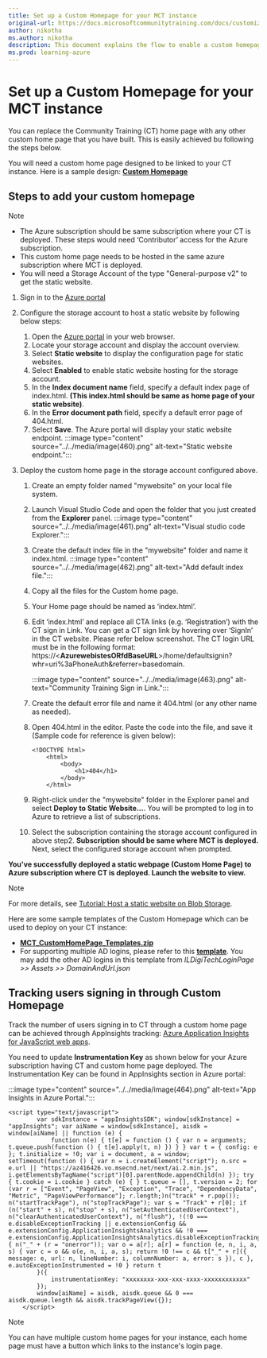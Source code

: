 ```yaml
---
title: Set up a Custom Homepage for your MCT instance
original-url: https://docs.microsoftcommunitytraining.com/docs/customize-the-certificate-template
author: nikotha
ms.author: nikotha
description: This document explains the flow to enable a custom homepage for your Microsoft Community Training platform. 
ms.prod: learning-azure
---
```


# Set up a Custom Homepage for your MCT instance

You can replace the Community Training (CT) home page with any other custom home page that you have built.  This is easily achieved bu following the steps below.

You will need a custom home page designed to be linked to your CT instance. Here is a sample design: [**Custom Homepage**](https://github.com/MicrosoftDocs/microsoft-community-training/files/6968259/MCT_CustomHomePage_Templates.zip)

<!---
## Pre-requisites

1. You need to add a Call to Action (CTA) button like ‘Registration’ in the page that should link to MCT sign-in page.
2. This custom home page needs to be hosted in same azure subscription where MCT is deployed.
3. You need to have the Storage Account of the type "General-purpose v2" to get the static website.
--->

## Steps to add your custom homepage

> [!NOTE]
>
>* The Azure subscription should be same subscription where your CT is deployed. These steps would need ‘Contributor’ access for the Azure subscription.
>* This custom home page needs to be hosted in the same azure subscription where MCT is deployed.
>* You will need a Storage Account of the type "General-purpose v2" to get the static website.

1. Sign in to the [Azure portal](https://portal.azure.com/)  

1. Configure the storage account to host a static website by following below steps:
    1. Open the [Azure portal](https://portal.azure.com/) in your web browser.
    1. Locate your storage account and display the account overview.
    1. Select **Static website** to display the configuration page for static websites.
    1. Select **Enabled** to enable static website hosting for the storage account.
    1. In the **Index document name** field, specify a default index page of index.html. **(This index.html should be same as home page of your static website)**.
    1. In the **Error document path** field, specify a default error page of 404.html.
    1. Select **Save**. The Azure portal will display your static website endpoint.
        :::image type="content" source="../../media/image(460).png" alt-text="Static website endpoint.":::

1. Deploy the custom home page in the storage account configured above.

    1. Create an empty folder named "mywebsite" on your local file system.
    1. Launch Visual Studio Code and open the folder that you just created from the **Explorer** panel. :::image type="content" source="../../media/image(461).png" alt-text="Visual studio code Explorer.":::
    1. Create the default index file in the "mywebsite" folder and name it index.html. :::image type="content" source="../../media/image(462).png" alt-text="Add default index file.":::
    1. Copy all the files for the Custom home page.
    1. Your Home page should be named as ‘index.html’.
    1. Edit ‘index.html’ and replace all CTA links (e.g. ‘Registration’) with the CT sign in Link. You can get a CT sign link by hovering over ‘SignIn’ in the CT website. Please refer below screenshot. The CT login URL must be in the following format: https://<**AzurewebistesORfdBaseURL**>/home/defaultsignin?whr=uri%3aPhoneAuth&referrer=basedomain.

        :::image type="content" source="../../media/image(463).png" alt-text="Community Training Sign in Link.":::

    1. Create the default error file and name it 404.html (or any other name as needed).
    1. Open 404.html in the editor. Paste the code into the file, and save it (Sample code for reference is given below):

        ```Sample Code (for reference)
        <!DOCTYPE html>
            <html>
                <body>
                    <h1>404</h1>
                </body>
            </html>
        ```

    1. Right-click under the "mywebsite" folder in the Explorer panel and select **Deploy to Static Website...**. You will be prompted to log in to Azure to retrieve a list of subscriptions.
    1. Select the subscription containing the storage account configured in above step2. **Subscription should be same where MCT is deployed.** Next, select the configured storage account when prompted.

**You've successfully deployed a static webpage (Custom Home Page) to Azure subscription where CT is deployed. Launch the website to view.**

> [!NOTE]
>
>For more details, see [Tutorial: Host a static website on Blob Storage](/azure/storage/blobs/storage-blob-static-website-host).
>
>Here are some sample templates of the Custom Homepage which can be used to deploy on your CT instance:
>    * [**MCT_CustomHomePage_Templates.zip**](https://github.com/MicrosoftDocs/microsoft-community-training/files/6968259/MCT_CustomHomePage_Templates.zip)
>    * For supporting multiple AD logins, please refer to this [**template**](https://microsoft.sharepoint.com/:u:/t/BuildingSangam/EVgejvuLYYxNhDixVHDX5kwBbcvhRS9bZSLcAv54fVGPOQ?e=bDbHXa). You may add the other AD logins in this template from *ILDigiTechLoginPage >> Assets >> DomainAndUrl.json*
>

## Tracking users signing in through Custom Homepage

Track the number of users signing in to CT through a custom home page can be achieved through AppInsights tracking:
[Azure Application Insights for JavaScript web apps](/azure/azure-monitor/app/javascript).

You need to update **Instrumentation Key** as shown below for your Azure subscription having CT and custom home page deployed. The Instrumentation Key can be found in AppInsights section in Azure portal:

:::image type="content" source="../../media/image(464).png" alt-text="App Insights in Azure Portal.":::

```Instrumentation Key
<script type="text/javascript">
        var sdkInstance = "appInsightsSDK"; window[sdkInstance] = "appInsights"; var aiName = window[sdkInstance], aisdk = window[aiName] || function (e) {
            function n(e) { t[e] = function () { var n = arguments; t.queue.push(function () { t[e].apply(t, n) }) } } var t = { config: e }; t.initialize = !0; var i = document, a = window; setTimeout(function () { var n = i.createElement("script"); n.src = e.url || "https://az416426.vo.msecnd.net/next/ai.2.min.js", i.getElementsByTagName("script")[0].parentNode.appendChild(n) }); try { t.cookie = i.cookie } catch (e) { } t.queue = [], t.version = 2; for (var r = ["Event", "PageView", "Exception", "Trace", "DependencyData", "Metric", "PageViewPerformance"]; r.length;)n("track" + r.pop()); n("startTrackPage"), n("stopTrackPage"); var s = "Track" + r[0]; if (n("start" + s), n("stop" + s), n("setAuthenticatedUserContext"), n("clearAuthenticatedUserContext"), n("flush"), !(!0 === e.disableExceptionTracking || e.extensionConfig && e.extensionConfig.ApplicationInsightsAnalytics && !0 === e.extensionConfig.ApplicationInsightsAnalytics.disableExceptionTracking)) { n("_" + (r = "onerror")); var o = a[r]; a[r] = function (e, n, i, a, s) { var c = o && o(e, n, i, a, s); return !0 !== c && t["_" + r]({ message: e, url: n, lineNumber: i, columnNumber: a, error: s }), c }, e.autoExceptionInstrumented = !0 } return t
        }({
            instrumentationKey: "xxxxxxxx-xxx-xxx-xxxx-xxxxxxxxxxxx"
        });        
        window[aiName] = aisdk, aisdk.queue && 0 === aisdk.queue.length && aisdk.trackPageView({});
    </script>
```

> [!NOTE]
>You can have multiple custom home pages for your instance, each home page must have a button which links to the instance's login page.
